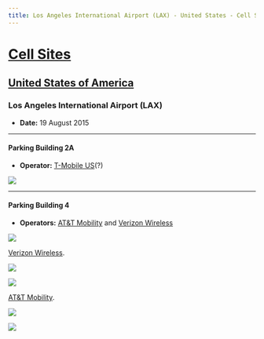 ```yaml
---
title: Los Angeles International Airport (LAX) - United States - Cell Sites
---
```


# [Cell Sites](../)

## [United States of America](./)

### Los Angeles International Airport (LAX)

* **Date:** 19 August 2015

---

#### Parking Building 2A

* **Operator:** [T-Mobile US](https://en.wikipedia.org/wiki/T-Mobile_US)(?)

![](https://f001.backblazeb2.com/file/CellSites/US/20150819-154221.jpg)

---

#### Parking Building 4

* **Operators:** [AT&T Mobility](?) and [Verizon Wireless]

![](https://f001.backblazeb2.com/file/CellSites/US/20150819-154718.jpg)

[Verizon Wireless].

![](https://f001.backblazeb2.com/file/CellSites/US/20150819-093649.jpg)

![](https://f001.backblazeb2.com/file/CellSites/US/20150819-093151.jpg)

[AT&T Mobility](?).

![](https://f001.backblazeb2.com/file/CellSites/US/20150819-092753.jpg)

![](https://f001.backblazeb2.com/file/CellSites/US/20150819-092955.jpg)

[AT&T Mobility]: https://en.wikipedia.org/wiki/AT%26T_Mobility
[Verizon Wireless]: https://en.wikipedia.org/wiki/Verizon_Wireless
